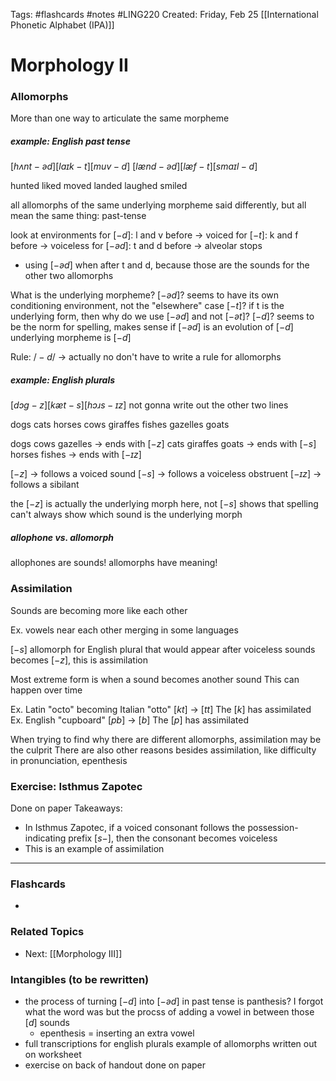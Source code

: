 Tags: #flashcards #notes #LING220
Created: Friday, Feb 25
[[International Phonetic Alphabet (IPA)]]

# Morphology II
### Allomorphs
More than one way to articulate the same morpheme

##### example: English past tense
$[hʌnt-əd] [laɪk-t] [muv-d]$
$[lænd-əd] [læf-t] [smaɪl-d]$ 

hunted liked moved
landed laughed smiled

all allomorphs of the same underlying morpheme
said differently, but all mean the same thing: past-tense

look at environments
for $[-d]$: l and v before -> voiced
for $[-t]$: k and f before -> voiceless
for $[-əd]$: t and d before -> alveolar stops
- using $[-əd]$ when after t and d, because those are the sounds for the other two allomorphs

What is the underlying morpheme?
$[-əd]$? seems to have its own conditioning environment, not the "elsewhere" case
$[-t]$? if t is the underlying form, then why do we use $[-əd]$ and not $[-ət]$?
$[-d]$? seems to be the norm for spelling, makes sense if $[-əd]$ is an evolution of $[-d]$
underlying morpheme is $[-d]$

Rule:
$/-d/$ -> 
actually no don't have to write a rule for allomorphs

##### example: English plurals
$[dɔg-z] [kæt-s] [hɔɹs-ɪz]$
not gonna write out the other two lines

dogs cats horses
cows giraffes fishes
gazelles goats

dogs cows gazelles -> ends with $[-z]$
cats giraffes goats -> ends with $[-s]$
horses fishes -> ends with $[-ɪz]$

$[-z]$ -> follows a voiced sound
$[-s]$ -> follows a voiceless obstruent
$[-ɪz]$ -> follows a sibilant

the $[-z]$ is actually the underlying morph here, not $[-s]$
shows that spelling can't always show which sound is the underlying morph

##### allophone vs. allomorph
allophones are sounds!
allomorphs have meaning!


### Assimilation
Sounds are becoming more like each other

Ex. vowels near each other merging in some languages

$[-s]$ allomorph for English plural that would appear after voiceless sounds
becomes $[-z]$, this is assimilation

Most extreme form is when a sound becomes another sound
This can happen over time

Ex. Latin "octo" becoming Italian "otto" $[kt]$ -> $[tt]$ The $[k]$ has assimilated
Ex. English "cupboard" $[pb]$ -> $[b]$ The $[p]$ has assimilated

When trying to find why there are different allomorphs, assimilation may be the culprit
There are also other reasons besides assimilation, like difficulty in pronunciation, epenthesis


### Exercise: Isthmus Zapotec
Done on paper
Takeaways:
- In Isthmus Zapotec, if a voiced consonant follows the possession-indicating prefix $[s-]$, then the consonant becomes voiceless
- This is an example of assimilation




---
### Flashcards
- 


### Related Topics
- Next: [[Morphology III]]



### Intangibles (to be rewritten)
- the process of turning $[-d]$ into $[-əd]$ in past tense is panthesis? I forgot what the word was but the procss of adding a vowel in between those $[d]$ sounds 
	- epenthesis = inserting an extra vowel
- full transcriptions for english plurals example of allomorphs written out on worksheet
- exercise on back of handout done on paper